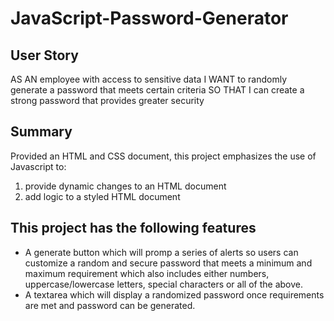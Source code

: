 # JavaScript-Password-Generator

## User Story
AS AN employee with access to sensitive data
I WANT to randomly generate a password that meets certain criteria
SO THAT I can create a strong password that provides greater security

## Summary 
Provided an HTML and CSS document, this project emphasizes the use of Javascript to:
1) provide dynamic changes to an HTML document 
2) add logic to a styled HTML document

## This project has the following features
- A generate button which will promp a series of alerts so users can customize a random and secure password that meets a minimum and maximum requirement which also includes either numbers, uppercase/lowercase letters, special characters or all of the above. 
- A textarea which will display a randomized password once requirements are met and password can be generated. 



